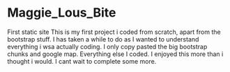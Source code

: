 # Maggie_Lous_Bite
First static site
This is my first project i coded from scratch, apart from the bootstrap stuff. I has taken a while to do as I wanted to 
understand everything i wsa actually coding. I only copy pasted the big bootstrap chunks and google map. Everything else 
I coded. 
I enjoyed this more than i thought i would. I cant wait to complete some more.
